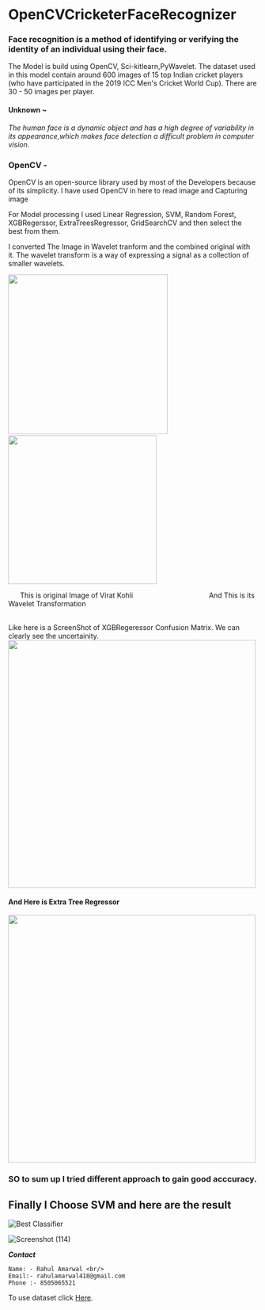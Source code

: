 # OpenCVCricketerFaceRecognizer

### Face recognition is a method of identifying or verifying the identity of an individual using their face.
The Model is build using OpenCV, Sci-kitlearn,PyWavelet. The dataset used in this model contain around 600 images of 15 top Indian cricket players (who have participated in the 2019 ICC Men's Cricket World Cup). There are 30 - 50 images per player.

#### Unknown ~  
*The human face is a dynamic object and has a high degree of variability in its appearance,which makes face detection a difficult problem in computer vision.*

### OpenCV - 
OpenCV is an open-source library used by most of the Developers because of its simplicity. I have used OpenCV in here to read image and Capturing image 

For Model processing I used Linear Regression, SVM, Random Forest, XGBRegerssor, ExtraTreesRegressor, GridSearchCV and then select the best from them.

I converted The Image in Wavelet tranform and the combined original with it. The wavelet transform is a way of expressing a signal as a collection of smaller
wavelets. 

<img src="https://user-images.githubusercontent.com/54480904/119136586-7c981a80-ba5d-11eb-9197-90589c72e275.png" heigth=322px width=322px> &nbsp;   &nbsp;   &nbsp;   &nbsp;   &nbsp;  &nbsp;   &nbsp;   &nbsp;   &nbsp;   &nbsp;  <img src="https://user-images.githubusercontent.com/54480904/119136589-7dc94780-ba5d-11eb-8a1d-368f34395d3a.png" heigth=300px width=300px>

&nbsp;   &nbsp;   &nbsp;  This is original Image of Virat Kohli &nbsp;   &nbsp;   &nbsp;    &nbsp;   &nbsp;   &nbsp;   &nbsp;   &nbsp;    &nbsp;   &nbsp; &nbsp;   &nbsp;   &nbsp;    &nbsp;   &nbsp;   &nbsp;   &nbsp;   &nbsp;    &nbsp; And This is its Wavelet Transformation

<br/>
Like here is a ScreenShot of XGBRegeressor Confusion Matrix. We can clearly see the uncertainity.


<img src="https://user-images.githubusercontent.com/54480904/119136597-7efa7480-ba5d-11eb-814d-68d6277beb1b.png" heigth=500px width=500px>

#### And Here is Extra Tree Regressor
 
<img src="https://user-images.githubusercontent.com/54480904/119136600-7f930b00-ba5d-11eb-9698-25b26fa83317.png" heigth=500px width=500px>

### SO to sum up I tried different approach to gain good acccuracy.

## Finally I Choose SVM and here are the result

![Best Classifier](https://user-images.githubusercontent.com/54480904/119136593-7e61de00-ba5d-11eb-958a-5a8e38180417.png)



![Screenshot (114)](https://user-images.githubusercontent.com/54480904/119136601-802ba180-ba5d-11eb-96fe-f2156c02ecec.png)


***Contact***

```
Name: - Rahul Amarwal <br/>
Email:- rahulamarwal418@gmail.com
Phone :- 8505065521
```

To use dataset click [Here](https://drive.google.com/file/d/1K_OUszvCKLtvQv_DCHfZBRJEkQa173qH/view).
